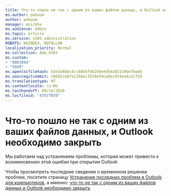 ```yaml
---
title: Что-то пошло не так с одним из ваших файлов данных, и Outlook необходимо закрыть
ms.author: pebaum
author: pebaum
manager: mnirkhe
ms.audience: Admin
ms.topic: article
ms.service: o365-administration
ROBOTS: NOINDEX, NOFOLLOW
localization_priority: Normal
ms.collection: Adm_O365
ms.custom:
- "9003094"
- "5849"
ms.openlocfilehash: b3e5d4b8c4cc88b4fdd166eed5da831c0bef0a46
ms.sourcegitcommit: c6692ce0fa1358ec3529e59ca0ecdfdea4cdc759
ms.translationtype: MT
ms.contentlocale: ru-RU
ms.lasthandoff: 09/14/2020
ms.locfileid: "47677039"
---
```

# <a name="something-is-wrong-with-one-of-your-data-files-and-outlook-needs-to-close"></a>Что-то пошло не так с одним из ваших файлов данных, и Outlook необходимо закрыть

Мы работаем над устранением проблемы, которая может привести к возникновению этой ошибки при открытии Outlook

Чтобы просмотреть последние сведения о временном решении проблем, посетите страницу  [Устранение последних проблем в Outlook для компьютеров](https://support.microsoft.com/office/ecf61305-f84f-4e13-bb73-95a214ac1230), а именно: [что-то не так с одним из ваших файлов данных и Outlook необходимо закрыть](https://support.microsoft.com/office/a3b59934-2446-4f2a-bd25-58f88188b9b2)
